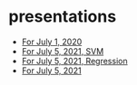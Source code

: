 # presentations
* [For July 1, 2020](https://colab.research.google.com/github/fbeilstein/presentations/blob/master/presentation_for_July_1_2020.ipynb)
* [For July 5, 2021, SVM](https://colab.research.google.com/github/fbeilstein/presentations/blob/master/svm_problem_for_July_5_2021.ipynb)
* [For July 5, 2021, Regression](https://colab.research.google.com/github/fbeilstein/presentations/blob/master/regression_problem_for_July_5_2021.ipynb)
* [For July 5, 2021](https://colab.research.google.com/github/fbeilstein/presentations/blob/master/presentation_for_July_5_2021.ipynb)

